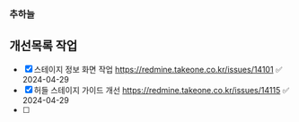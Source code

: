 

### 추하늘

## 개선목록 작업
- [x] 스테이지 정보 화면 작업 https://redmine.takeone.co.kr/issues/14101 ✅ 2024-04-29
- [x] 허들 스테이지 가이드 개선 https://redmine.takeone.co.kr/issues/14115 ✅ 2024-04-29
- [ ] 



